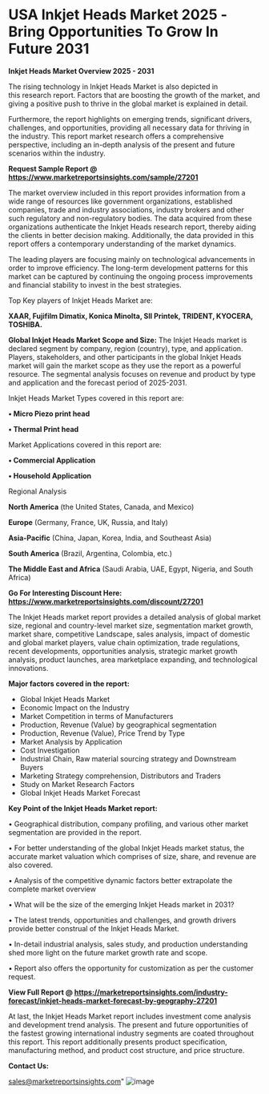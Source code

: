  # USA Inkjet Heads Market 2025 -Bring Opportunities To Grow In Future 2031

<Strong> Inkjet Heads Market Overview 2025 - 2031</strong>

The rising technology in Inkjet Heads Market is also depicted in this research report. Factors that are boosting the growth of the market, and giving a positive push to thrive in the global market is explained in detail.

Furthermore, the report highlights on emerging trends, significant drivers, challenges, and opportunities, providing all necessary data for thriving in the industry. This report market research offers a comprehensive perspective, including an in-depth analysis of the present and future scenarios within the industry.

<strong>Request Sample Report @ <a href=https://www.marketreportsinsights.com/sample/27201>https://www.marketreportsinsights.com/sample/27201</a></strong>

The market overview included in this report provides information from a wide range of resources like government organizations, established companies, trade and industry associations, industry brokers and other such regulatory and non-regulatory bodies. The data acquired from these organizations authenticate the Inkjet Heads research report, thereby aiding the clients in better decision making. Additionally, the data provided in this report offers a contemporary understanding of the market dynamics.

The leading players are focusing mainly on technological advancements in order to improve efficiency. The long-term development patterns for this market can be captured by continuing the ongoing process improvements and financial stability to invest in the best strategies.

Top Key players of Inkjet Heads Market are:

<strong>XAAR, Fujifilm Dimatix, Konica Minolta, SII Printek, TRIDENT, KYOCERA, TOSHIBA.</strong>

<strong><b>Global Inkjet Heads Market Scope and Size:</b></strong>
The Inkjet Heads market is declared segment by company, region (country), type, and application. Players, stakeholders, and other participants in the global Inkjet Heads market will gain the market scope as they use the report as a powerful resource. The segmental analysis focuses on revenue and product by type and application and the forecast period of 2025-2031.

Inkjet Heads Market Types covered in this report are:

<strong>• Micro Piezo print head

• Thermal Print head</strong>

Market Applications covered in this report are:

<strong>• Commercial Application

• Household Application</strong> 

Regional Analysis

<strong>North America</strong> (the United States, Canada, and Mexico)

<strong>Europe</strong> (Germany, France, UK, Russia, and Italy)

<strong>Asia-Pacific</strong> (China, Japan, Korea, India, and Southeast Asia)

<strong>South America</strong> (Brazil, Argentina, Colombia, etc.)

<strong>The Middle East and Africa</strong> (Saudi Arabia, UAE, Egypt, Nigeria, and South Africa)

<strong>Go For Interesting Discount Here: <a href=https://www.marketreportsinsights.com/discount/27201>https://www.marketreportsinsights.com/discount/27201</a></strong>

The Inkjet Heads market report provides a detailed analysis of global market size, regional and country-level market size, segmentation market growth, market share, competitive Landscape, sales analysis, impact of domestic and global market players, value chain optimization, trade regulations, recent developments, opportunities analysis, strategic market growth analysis, product launches, area marketplace expanding, and technological innovations.

<strong><b>Major factors covered in the report:</b></strong>
<ul>
  <li>Global Inkjet Heads Market </li>
  <li>Economic Impact on the Industry</li>
  <li>Market Competition in terms of Manufacturers</li>
  <li>Production, Revenue (Value) by geographical segmentation</li>
  <li>Production, Revenue (Value), Price Trend by Type</li>
  <li>Market Analysis by Application</li>
  <li>Cost Investigation</li>
  <li>Industrial Chain, Raw material sourcing strategy and Downstream Buyers</li>
  <li>Marketing Strategy comprehension, Distributors and Traders</li>
  <li>Study on Market Research Factors</li>
  <li>Global Inkjet Heads Market Forecast</li>
</ul>

<strong><b>Key Point of the Inkjet Heads Market report:</b></strong>

• Geographical distribution, company profiling, and various other market segmentation are provided in the report.

• For better understanding of the global Inkjet Heads market status, the accurate market valuation which comprises of size, share, and revenue are also covered.

• Analysis of the competitive dynamic factors better extrapolate the complete market overview

• What will be the size of the emerging Inkjet Heads market in 2031?

• The latest trends, opportunities and challenges, and growth drivers provide better construal of the Inkjet Heads Market.

• In-detail industrial analysis, sales study, and production understanding shed more light on the future market growth rate and scope.

• Report also offers the opportunity for customization as per the customer request.

<strong><b>View Full Report @ <a href=https://marketreportsinsights.com/industry-forecast/inkjet-heads-market-forecast-by-geography-27201>https://marketreportsinsights.com/industry-forecast/inkjet-heads-market-forecast-by-geography-27201</a></b></strong>


At last, the Inkjet Heads Market report includes investment come analysis and development trend analysis. The present and future opportunities of the fastest growing international industry segments are coated throughout this report. This report additionally presents product specification, manufacturing method, and product cost structure, and price structure.

<strong>Contact Us:</strong>

sales@marketreportsinsights.com"
![image](https://github.com/user-attachments/assets/4bd76444-806b-4164-8c8d-c662b5d19302)
